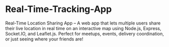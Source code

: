 # Real-Time-Tracking-App
Real-Time Location Sharing App – A web app that lets multiple users share their live location in real time on an interactive map using Node.js, Express, Socket.IO, and Leaflet.js. Perfect for meetups, events, delivery coordination, or just seeing where your friends are!
